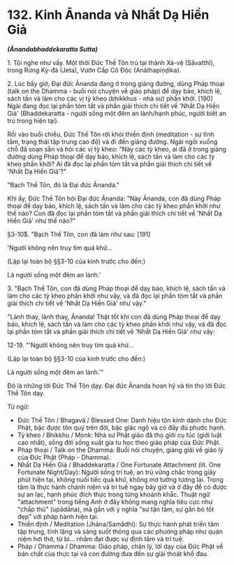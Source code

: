 # 132. Kinh Ānanda và Nhất Dạ Hiền Giả
***(Ānandabhaddekaratta Sutta)***

1\.  Tôi nghe như vầy. Một thời Đức Thế Tôn trú tại thành Xá-vệ (Sāvatthī), trong Rừng Kỳ-đà (Jeta), Vườn Cấp Cô Độc (Anāthapiṇḍika).

2\.  Lúc bấy giờ, Đại đức Ānanda đang ở trong giảng đường, dùng Pháp thoại (talk on the Dhamma - buổi nói chuyện về giáo pháp) để dạy bảo, khích lệ, sách tấn và làm cho các vị tỳ kheo (bhikkhus - nhà sư) phấn khởi. [190] Ngài đang đọc lại phần tóm tắt và phần giải thích chi tiết về 'Nhất Dạ Hiền Giả' (Bhaddekaratta - người sống một đêm an lành/hạnh phúc, người biết an trú trong hiện tại).

Rồi vào buổi chiều, Đức Thế Tôn rời khỏi thiền định (meditation - sự tĩnh tâm, trạng thái tập trung cao độ) và đi đến giảng đường. Ngài ngồi xuống chỗ đã soạn sẵn và hỏi các vị tỳ kheo: "Này các tỳ kheo, ai đã ở trong giảng đường dùng Pháp thoại để dạy bảo, khích lệ, sách tấn và làm cho các tỳ kheo phấn khởi? Ai đã đọc lại phần tóm tắt và phần giải thích chi tiết về 'Nhất Dạ Hiền Giả'?"

"Bạch Thế Tôn, đó là Đại đức Ānanda."

Khi ấy, Đức Thế Tôn hỏi Đại đức Ānanda: "Này Ānanda, con đã dùng Pháp thoại để dạy bảo, khích lệ, sách tấn và làm cho các tỳ kheo phấn khởi như thế nào? Con đã đọc lại phần tóm tắt và phần giải thích chi tiết về 'Nhất Dạ Hiền Giả' như thế nào?"

§3-10$. "Bạch Thế Tôn, con đã làm như sau: [191]

'Người không nên truy tìm quá khứ...

(Lặp lại toàn bộ §§3-10 của kinh trước cho đến:)

Là người sống một đêm an lành.'

3\.  "Bạch Thế Tôn, con đã dùng Pháp thoại để dạy bảo, khích lệ, sách tấn và làm cho các tỳ kheo phấn khởi như vậy, và đã đọc lại phần tóm tắt và phần giải thích chi tiết về 'Nhất Dạ Hiền Giả' như vậy."

"Lành thay, lành thay, Ānanda! Thật tốt khi con đã dùng Pháp thoại để dạy bảo, khích lệ, sách tấn và làm cho các tỳ kheo phấn khởi như vậy, và đã đọc lại phần tóm tắt và phần giải thích chi tiết về 'Nhất Dạ Hiền Giả' như vậy:

12-19. "'Người không nên truy tìm quá khứ...

(Lặp lại toàn bộ §§3-10 của kinh trước cho đến:)

Là người sống một đêm an lành.'"

Đó là những lời Đức Thế Tôn dạy. Đại đức Ānanda hoan hỷ và tín thọ lời Đức Thế Tôn dạy.

<!--pg-->
Từ ngữ:
- Đức Thế Tôn / Bhagavā / Blessed One: Danh hiệu tôn kính dành cho Đức Phật, bậc được tôn quý trên đời, bậc giác ngộ và có đầy đủ phước hạnh.
- Tỳ kheo / Bhikkhu / Monk: Nhà sư Phật giáo đã thọ giới cụ túc (giới luật cao nhất), sống đời sống xuất gia tu học theo giáo pháp của Đức Phật.
- Pháp thoại / Talk on the Dhamma: Buổi nói chuyện, giảng giải về giáo lý của Đức Phật (Pháp - Dhamma).
- Nhất Dạ Hiền Giả / Bhaddekaratta / One Fortunate Attachment (lit. One Fortunate Night/Day): Người sống trí tuệ, an trú vững chắc trong giây phút hiện tại, không nuối tiếc quá khứ, không mơ tưởng tương lai. Trọng tâm là thực hành chánh niệm và trí tuệ ngay bây giờ và ở đây để có được sự an lạc, hạnh phúc đích thực trong từng khoảnh khắc. Thuật ngữ "attachment" trong tiếng Anh ở đây không mang nghĩa tiêu cực như "chấp thủ" (upādāna), mà gần với ý nghĩa "sự tận tâm, sự gắn bó tốt đẹp" với pháp hành hiện tại.
- Thiền định / Meditation (Jhāna/Samādhi): Sự thực hành phát triển tâm tập trung, tĩnh lặng và sáng suốt thông qua các phương pháp như quán niệm hơi thở, từ bi... nhằm đạt được sự định tâm và trí tuệ.
- Pháp / Dhamma / Dhamma: Giáo pháp, chân lý, lời dạy của Đức Phật về bản chất của thực tại và con đường đưa đến sự giải thoát khổ đau.